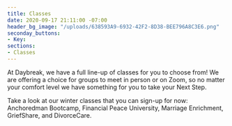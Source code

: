 ```yaml
---
title: Classes
date: 2020-09-17 21:11:00 -07:00
header_bg_image: "/uploads/638593A9-6932-42F2-8D38-BEE796A8C3E6.png"
seconday_buttons:
- Key: 
sections:
- Classes
---
```


At Daybreak, we have a full line-up of classes for you to choose from!  We are offering a choice for groups to meet in person or on Zoom, so no matter your comfort level we have something for you to take your Next Step.  

Take a look at our winter classes that you can sign-up for now:  Anchoredman Bootcamp, Financial Peace University, Marriage Enrichment, GriefShare, and DivorceCare.   